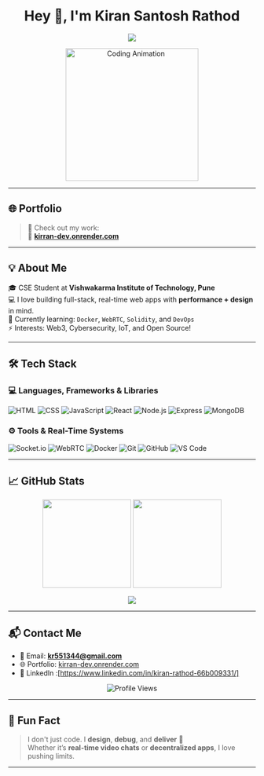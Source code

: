 <h1 align="center">Hey 👋, I'm Kiran Santosh Rathod</h1>

<p align="center">
  <img src="https://readme-typing-svg.herokuapp.com?font=Fira+Code&size=24&duration=3000&pause=500&color=00F7FF&vCenter=true&center=true&multiline=true&width=700&height=80&lines=👋+Hi%2C+I'm+Kiran+Santosh+Rathod!;💻+Full-Stack+MERN+Developer;" />
</p>

<p align="center">
  <img src="https://media.giphy.com/media/qgQUggAC3Pfv687qPC/giphy.gif" width="270" alt="Coding Animation" />
</p>

---

## 🌐 Portfolio

> 🚀 Check out my work:  
> 🔗 **[kirran-dev.onrender.com](https://kirran-dev.onrender.com/)**

---

## 💡 About Me

🎓 CSE Student at **Vishwakarma Institute of Technology, Pune**  
💻 I love building full-stack, real-time web apps with **performance + design** in mind.  
🌱 Currently learning: `Docker`, `WebRTC`, `Solidity`, and `DevOps`  
⚡ Interests: Web3, Cybersecurity, IoT, and Open Source!

---

## 🛠️ Tech Stack

### 💻 Languages, Frameworks & Libraries

![HTML](https://img.shields.io/badge/HTML5-E34F26?style=flat-square&logo=html5&logoColor=white)
![CSS](https://img.shields.io/badge/CSS3-1572B6?style=flat-square&logo=css3&logoColor=white)
![JavaScript](https://img.shields.io/badge/JavaScript-black?style=flat-square&logo=javascript)
![React](https://img.shields.io/badge/React-61DAFB?style=flat-square&logo=react)
![Node.js](https://img.shields.io/badge/Node.js-339933?style=flat-square&logo=node.js)
![Express](https://img.shields.io/badge/Express.js-000000?style=flat-square&logo=express&logoColor=white)
![MongoDB](https://img.shields.io/badge/MongoDB-4EA94B?style=flat-square&logo=mongodb&logoColor=white)

### ⚙️ Tools & Real-Time Systems

![Socket.io](https://img.shields.io/badge/Socket.io-black?style=flat-square&logo=socket.io&logoColor=white)
![WebRTC](https://img.shields.io/badge/WebRTC-333333?style=flat-square&logo=webrtc)
![Docker](https://img.shields.io/badge/Docker-2496ED?style=flat-square&logo=docker)
![Git](https://img.shields.io/badge/Git-F05032?style=flat-square&logo=git)
![GitHub](https://img.shields.io/badge/GitHub-181717?style=flat-square&logo=github)
![VS Code](https://img.shields.io/badge/VS%20Code-007ACC?style=flat-square&logo=visual-studio-code)

---

## 📈 GitHub Stats

<p align="center">
  <img src="https://github-readme-stats.vercel.app/api?username=kiran04-code&show_icons=true&theme=radical&hide_border=true" height="180" />
  <img src="https://github-readme-stats.vercel.app/api/top-langs/?username=kiran04-code&layout=compact&theme=radical&hide_border=true" height="180" />
</p>

<p align="center">
  <img src="https://streak-stats.demolab.com?user=kiran04-code&theme=radical&hide_border=true&ring=00FFFF&fire=FF00FF" />
</p>

---
## 📬 Contact Me

- 📧 Email: **kr551344@gmail.com**
- 🌐 Portfolio: [kirran-dev.onrender.com](https://kirran-dev.onrender.com/)
- 💼 LinkedIn :[https://www.linkedin.com/in/kiran-rathod-66b009331/]

<p align="center">
  <img src="https://komarev.com/ghpvc/?username=kiran04-code&style=for-the-badge&color=red" alt="Profile Views" />
</p>

---

## 🎯 Fun Fact

> I don't just code. I **design**, **debug**, and **deliver** 🚀  
> Whether it’s **real-time video chats** or **decentralized apps**, I love pushing limits.

---

